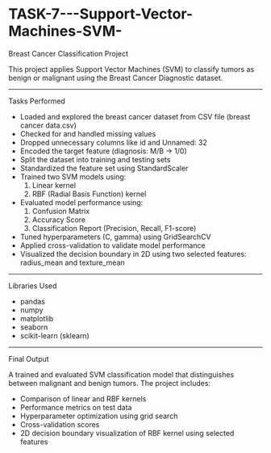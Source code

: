 # TASK-7---Support-Vector-Machines-SVM-

Breast Cancer Classification Project


This project applies Support Vector Machines (SVM) to classify tumors as benign or malignant using the Breast Cancer Diagnostic dataset.

------------------------------------------------------------------------------------------------------------------------------------------------

Tasks Performed

- Loaded and explored the breast cancer dataset from CSV file (breast cancer data.csv)
- Checked for and handled missing values
- Dropped unnecessary columns like id and Unnamed: 32
- Encoded the target feature (diagnosis: M/B → 1/0)
- Split the dataset into training and testing sets
- Standardized the feature set using StandardScaler
- Trained two SVM models using:
  1. Linear kernel
  2. RBF (Radial Basis Function) kernel
- Evaluated model performance using:
  1. Confusion Matrix
  2. Accuracy Score
  3. Classification Report (Precision, Recall, F1-score)
- Tuned hyperparameters (C, gamma) using GridSearchCV
- Applied cross-validation to validate model performance
- Visualized the decision boundary in 2D using two selected features: radius_mean and texture_mean

--------------------------------------------------------------------------------------------------------------------------------------------------

Libraries Used

- pandas
- numpy
- matplotlib
- seaborn
- scikit-learn (sklearn)

---------------------------------------------------------------------------------------------------------------------------------------------------

Final Output

A trained and evaluated SVM classification model that distinguishes between malignant and benign tumors. The project includes:
- Comparison of linear and RBF kernels
- Performance metrics on test data
- Hyperparameter optimization using grid search
- Cross-validation scores
- 2D decision boundary visualization of RBF kernel using selected features


